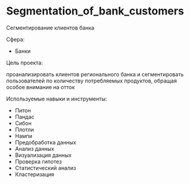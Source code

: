 # Segmentation_of_bank_customers
Сегментирование клиентов банка

Сфера: 

- Банки

Цель проекта:

проанализировать клиентов регионального банка и сегментировать пользователей по количеству потребляемых продуктов, обращая особое внимание на отток

Используемые навыки и инструменты:

- Питон
- Пандас
- Сибон
- Плотли
- Нампи
- Предобработка данных
- Анализ данных
- Визуализация данных
- Проверка гипотез
- Статистический анализ
- Кластеризация
